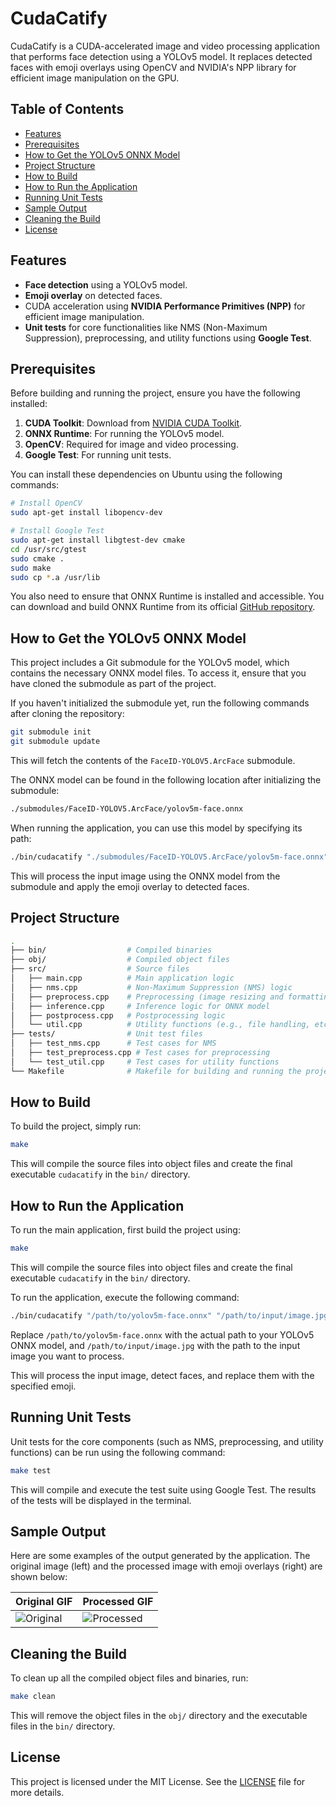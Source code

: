 
# CudaCatify

CudaCatify is a CUDA-accelerated image and video processing application that performs face detection using a YOLOv5 model. It replaces detected faces with emoji overlays using OpenCV and NVIDIA's NPP library for efficient image manipulation on the GPU.

## Table of Contents
- [Features](#features)
- [Prerequisites](#prerequisites)
- [How to Get the YOLOv5 ONNX Model](#how-to-get-the-yolov5-onnx-model)
- [Project Structure](#project-structure)
- [How to Build](#how-to-build)
- [How to Run the Application](#how-to-run-the-application)
- [Running Unit Tests](#running-unit-tests)
- [Sample Output](#sample-output)
- [Cleaning the Build](#cleaning-the-build)
- [License](#license)

## Features

- **Face detection** using a YOLOv5 model.
- **Emoji overlay** on detected faces.
- CUDA acceleration using **NVIDIA Performance Primitives (NPP)** for efficient image manipulation.
- **Unit tests** for core functionalities like NMS (Non-Maximum Suppression), preprocessing, and utility functions using **Google Test**.

## Prerequisites

Before building and running the project, ensure you have the following installed:

1. **CUDA Toolkit**: Download from [NVIDIA CUDA Toolkit](https://developer.nvidia.com/cuda-downloads).
2. **ONNX Runtime**: For running the YOLOv5 model.
3. **OpenCV**: Required for image and video processing.
4. **Google Test**: For running unit tests.

You can install these dependencies on Ubuntu using the following commands:
```bash
# Install OpenCV
sudo apt-get install libopencv-dev

# Install Google Test
sudo apt-get install libgtest-dev cmake
cd /usr/src/gtest
sudo cmake .
sudo make
sudo cp *.a /usr/lib
```

You also need to ensure that ONNX Runtime is installed and accessible. You can download and build ONNX Runtime from its official [GitHub repository](https://github.com/microsoft/onnxruntime).

## How to Get the YOLOv5 ONNX Model

This project includes a Git submodule for the YOLOv5 model, which contains the necessary ONNX model files. To access it, ensure that you have cloned the submodule as part of the project.

If you haven't initialized the submodule yet, run the following commands after cloning the repository:

```bash
git submodule init
git submodule update
```

This will fetch the contents of the `FaceID-YOLOV5.ArcFace` submodule.

The ONNX model can be found in the following location after initializing the submodule:

```bash
./submodules/FaceID-YOLOV5.ArcFace/yolov5m-face.onnx
```

When running the application, you can use this model by specifying its path:

```bash
./bin/cudacatify "./submodules/FaceID-YOLOV5.ArcFace/yolov5m-face.onnx" "/path/to/input/image.jpg"
```

This will process the input image using the ONNX model from the submodule and apply the emoji overlay to detected faces.

## Project Structure

```bash
.
├── bin/                  # Compiled binaries
├── obj/                  # Compiled object files
├── src/                  # Source files
│   ├── main.cpp          # Main application logic
│   ├── nms.cpp           # Non-Maximum Suppression (NMS) logic
│   ├── preprocess.cpp    # Preprocessing (image resizing and formatting)
│   ├── inference.cpp     # Inference logic for ONNX model
│   ├── postprocess.cpp   # Postprocessing logic
│   └── util.cpp          # Utility functions (e.g., file handling, etc.)
├── tests/                # Unit test files
│   ├── test_nms.cpp      # Test cases for NMS
│   ├── test_preprocess.cpp # Test cases for preprocessing
│   └── test_util.cpp     # Test cases for utility functions
└── Makefile              # Makefile for building and running the project
```

## How to Build

To build the project, simply run:

```bash
make
```

This will compile the source files into object files and create the final executable `cudacatify` in the `bin/` directory.

## How to Run the Application

To run the main application, first build the project using:

```bash
make
```

This will compile the source files into object files and create the final executable `cudacatify` in the `bin/` directory.

To run the application, execute the following command:

```bash
./bin/cudacatify "/path/to/yolov5m-face.onnx" "/path/to/input/image.jpg"
```

Replace `/path/to/yolov5m-face.onnx` with the actual path to your YOLOv5 ONNX model, and `/path/to/input/image.jpg` with the path to the input image you want to process.

This will process the input image, detect faces, and replace them with the specified emoji.

## Running Unit Tests

Unit tests for the core components (such as NMS, preprocessing, and utility functions) can be run using the following command:

```bash
make test
```

This will compile and execute the test suite using Google Test. The results of the tests will be displayed in the terminal.

## Sample Output

Here are some examples of the output generated by the application. The original image (left) and the processed image with emoji overlays (right) are shown below:

| Original GIF | Processed GIF |
|--------------|---------------|
| ![Original](samples/pedestrian.gif) | ![Processed](samples/pedestrian_private.gif) |

## Cleaning the Build

To clean up all the compiled object files and binaries, run:

```bash
make clean
```

This will remove the object files in the `obj/` directory and the executable files in the `bin/` directory.

## License

This project is licensed under the MIT License. See the [LICENSE](LICENSE) file for more details.
